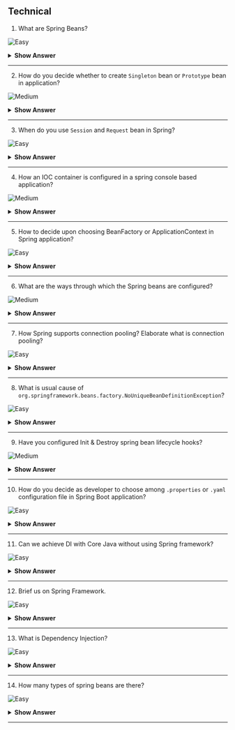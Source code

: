 ## Technical

1. What are Spring Beans?

![Easy](https://github.com/revaturelabs/interviewquestions/blob/dev/InterviewSpecificQuestions/ComplexityTags/simple%20(2).svg)

<details> <summary> <b> Show Answer </b> </summary>

<blockquote> 
    
- Core business component defined insider Spring applications is termed as `Bean`. 
- In simple terms `Bean` is an object that is instantiated, assembled, and managed by a Spring IoC container.
- Each technology has branded their core business components by certain nomenclature. For example, Business component in `JavaEE` applications are termed as `Servlet`, in `Web Services` they are named as `Resource` in `Struts` framework they are called `ActionForm` etc.
</blockquote> 

</details>

---
2. How do you decide whether to create `Singleton` bean or `Prototype` bean in application?

![Medium](https://github.com/revaturelabs/interviewquestions/blob/dev/InterviewSpecificQuestions/ComplexityTags/Medium%20(2).svg)

<details> <summary> <b> Show Answer </b> </summary>

<blockquote> 
    
- Though Spring IOC container has excellent support to manage the lifecycle of different types of beans,
Spring does not manage the complete lifecycle of a prototype bean.
- The IOC container instantiates, configures, decorates, and otherwise assembles a prototype object, hands it to the client and then has no further knowledge of that `Prototype` instance.
- For most of the simple to average applications `Singleton` bean are sufficient and serve the purpose at each layer e.g. DAO, Service, Controller etc.
- Developer need to take smart decisions & identify which beans must be singleton, else multiple client requests using singleton bean can modify the state of common objects wrongly.
- Some dependent objects need a bean that has private state so that they can conduct their processing separately from other objects that depend on the bean. In this case, singletons are clearly not suitable, and we consider prototypes.
- If you have a bean that has a lot of writable state, you may find that the cost of synchronization is greater than the cost of creating a new instance to handle each request from a dependent object that time you can use prototype bean.

</blockquote> 

</details>

---

3. When do you use `Session` and `Request` bean in Spring?

![Easy](https://github.com/revaturelabs/interviewquestions/blob/dev/InterviewSpecificQuestions/ComplexityTags/simple%20(2).svg)

<details> <summary> <b> Show Answer </b> </summary>

<blockquote> 

- Both beans are used mainly in Web Application.
- If the bean scope is `Request`, then on every request (from same user or different user) a new bean will be created.
- If the bean scope is `Session` then on every request same bean would be returned if requests are within the same user session also made from a client which is capable of maintaining the session (`curl` command can't maintain the user session unless pass cookie/session identifier header).
- `Session` beans are not destroyed until session timeout up or session destroyed.

</details>
    
</blockquote> 

---

4. How an IOC container is configured in a spring console based application?

![Medium](https://github.com/revaturelabs/interviewquestions/blob/dev/InterviewSpecificQuestions/ComplexityTags/Medium%20(2).svg)

<details> <summary> <b> Show Answer </b> </summary>

<blockquote> 

- Spring IOC container is primarily responsible for holding all business components termed as `Bean`.
- Few of these beans are added by spring framework and rest all are defined by developers.
- These beans can be configured using XML configuration file (usually named as `applicationContext.xml`) or using Java Configuration class (usually named as `AppConfig.java`).
- **`applicationContext.xml` sample** -
```xml
<?xml version="1.0" encoding="UTF-8"?>
<beans xmlns="http://www.springframework.org/schema/beans"
    xmlns:xsi="http://www.w3.org/2001/XMLSchema-instance"
    xsi:schemaLocation="http://www.springframework.org/schema/beans
     http://www.springframework.org/schema/beans/spring-beans-4.3.xsd">

    <bean id="intelProcessor" class="com.revature.model.Intel">
        <property name="modelName" value ="Intel i7"/>
        <property name="cacheMemory" value="64MB" />
        <property name="price" value="6700.00"/>
        <property name="numberOfCores" value="7 Cores" />
    </bean>
    <bean id="myLaptop" class="com.revature.model.Laptop" autowire="no">
        <property name="modelName" value="Lenovo Think PagEdge" />
        <property name="price" value="78900.00" />
        <property name="processor" ref="intelProcessor" />
    </bean>
    <bean id="yourLaptop" class="com.revature.model.Laptop" autowire="no">
        <constructor-arg value="Alienware"></constructor-arg>
        <constructor-arg value="98900.00"></constructor-arg>
        <constructor-arg ref="intelProcessor" ></constructor-arg>
    </bean>
</beans>
```
- **`AppConfig.java` sample** -

```java
package com.revature.config;
import org.springframework.context.annotation.Bean;
import org.springframework.context.annotation.Configuration;
import org.springframework.context.annotation.Description;
import org.springframework.context.annotation.Scope;
//Assume below model classes exist in the application
import com.revature.model.Intel;
import com.revature.model.Laptop;

@Configuration
public class AppConfig {
    @Bean(name = "i7")
    @Description("This bean is used to injection dependency inside Laptop class")
    public Intel getIntelProcessor() {
        return new Intel("Intel i7", "64MB", 6700.0, "7 Cores");
    }

    @Bean
    @Description("My Lenovo Laptop Bean")
    public Laptop myLaptop() {
        // This is JavaConfig Alternative for Setter Based Injection
        Laptop myLappy = new Laptop();
        myLappy.setModelName("Lenovo Think PagEdge");
        
        // In applciationContext.xml this value will be in double quotes unlike
        // java developers who want it without double quotes
        myLappy.setPrice(78900.00);
        myLappy.setProcessor(getIntelProcessor());
        return myLappy;
    }

    @Bean
    @Description("Your Mac Book Pro Laptop Bean")
    @Scope("singleton")
    public Laptop yourLaptop() {
        // This is JavConfig Alternative for Constructor Based Injection
        Laptop yourLappy = new Laptop("Mac Book Pro",149000.0, getIntelProcessor());
        return yourLappy;
    }

    /* --- Comparison ---
        @Configuration  //== applicationContext.xml
        class AppConfig
        @Bean   //== <bean>
        public Amd amd(){  // id=amd class="com.revature.model.Amd"
        Amd a= new Amd();
        a.setPrice();     // <property name="price" value="23232"/>
        ....
        ....
        return a;
        }
    */
}
```
- The Spring IOC container can be programmatically accessed using two interfaces namely: `BeanFactory` & `ApplicationContext`.
- It's always advisable to use ApplicationContext which is child interface of BeanFactory.
- There are multiple implementations available of ApplicationContext depending upon your bean configuration.
- For `applicationContext.xml` based bean configuration we use `ClassPathXmlApplicationContext` class.
```java
package com.revature.client;
import org.springframework.context.ApplicationContext;
import org.springframework.context.support.ClassPathXmlApplicationContext;
import com.revature.model.Laptop;
public class App {
    public static void main(String[] args) {
        Laptop lenovoLaptop, secondLaptop;
        ApplicationContext appContext = new ClassPathXmlApplicationContext("applicationContext.xml");
        lenovoLaptop = (Laptop) appContext.getBean("myLaptop");
        System.out.println(lenovoLaptop);
        secondLaptop = (Laptop) appContext.getBean("yourLaptop");
        System.out.println(secondLaptop);
        ((ClassPathXmlApplicationContext) appContext).close();
    }
}
```
- For `AppConfig.java` based bean configuration we use `AnnotationConfigApplicationContext` class.

```java
package com.revature.client;
import org.springframework.context.annotation.AnnotationConfigApplicationContext;
import com.revature.config.AppConfig;
//Assume below model classes exist in the application
import com.revature.model.Laptop;
import com.revature.model.Processor;
public class App {
    public static void main(String[] args) {
        AnnotationConfigApplicationContext  appContext = new AnnotationConfigApplicationContext(AppConfig.class);
        Laptop lenovoLaptop, secondLaptop;
        Processor intelProcessor;

        System.out.println("/////////////////////////////////");
        intelProcessor= (Processor) appContext.getBean("i7");
        System.out.println(intelProcessor);
        
        System.out.println("/////////////////////////////////");
        lenovoLaptop = (Laptop) appContext.getBean("myLaptop");
        System.out.println(lenovoLaptop);
        
        System.out.println("/////////////////////////////////");
        secondLaptop = (Laptop) appContext.getBean("yourLaptop");
        System.out.println(secondLaptop);
            
        appContext.close();
        
    }
}
```

</blockquote> 
    
</details>

---

5. How to decide upon choosing BeanFactory or ApplicationContext in Spring application?

![Easy](https://github.com/revaturelabs/interviewquestions/blob/dev/InterviewSpecificQuestions/ComplexityTags/simple%20(2).svg)

<details> <summary> <b> Show Answer </b> </summary>

<blockquote> 

- The Spring IOC container can be programmatically accessed using two interfaces namely: `BeanFactory` & `ApplicationContext`
- The BeanFactory is the root interface and the ApplicationContext extends the features of BeanFactory.
- BeanFactory loads beans on-demand (`Lazy Loading`), while ApplicationContext loads all beans at startup(`Eager Loading`). 
- BeanFactory is lightweight as compared to ApplicationContext.
- BeanFactory only supports two scopes — Singleton and Prototype, but ApplicationContext supports all types of bean scopes. 
- ApplicationContext enhances BeanFactory to provide several features that are suitable for enterprise applications.
- ApplicationContext provides messaging (`i18n` or internationalization) functionality, event publication functionality, annotation-based dependency injection, and easy integration with Spring AOP features.
- It's always advisable to use ApplicationContext.
- We should use BeanFactory only when memory consumption is critical.
    
</blockquote> 

</details>

---

6. What are the ways through which the Spring beans are configured?

![Medium](https://github.com/revaturelabs/interviewquestions/blob/dev/InterviewSpecificQuestions/ComplexityTags/Medium%20(2).svg)

<details> <summary> <b> Show Answer </b> </summary>
    
<blockquote> 

- There are broadly two ways in which Spring beans are configured in application-
    - Using XML configuration – We usually define xml file with standard name as `applicationContext.xml` inside `src/main/resources` folder of your maven project.
    ```xml
    <?xml version="1.0" encoding="UTF-8"?>
    <beans xmlns="http://www.springframework.org/schema/beans"
        xmlns:xsi="http://www.w3.org/2001/XMLSchema-instance"
        xsi:schemaLocation="http://www.springframework.org/schema/beans
        http://www.springframework.org/schema/beans/spring-beans-4.3.xsd">
        <bean id="intelProcessor" class="com.revature.model.Intel">
            <property name="modelName" value ="Intel i7"/>
            <property name="cacheMemory" value="64MB" />
            <property name="price" value="6700.00"/>
            <property name="numberOfCores" value="7 Cores" />
        </bean>
    </beans>
    ```
    - Using Annotation configuration - `@Bean`, `@Component`, `@Service`, `@Repository`, `@Controller`, `@RestController`
    ```java
    @Component("employeeDtoForReport")  // Bean id - employeeDtoForReport
    public class EmployeeDto{
    //.....
    }

    @RestController // Bean id - employeeRestController 
    public class EmployeeRestController {
    //.....
    }

    @Repository   //Bean id - DepartmentRepository 
    public interface DepartmentRepository extends JpaRepository<Department, Long> {
    //.....
    }

    @Service //Bean id - employeeServiceImpl
    public class EmployeeServiceImpl implements EmployeeService {
    //.....
    }

    @Controller
    public class PayrollController {
    //.....
    }
    
    @Configuration
    public class AppConfig {
        @Bean 
        public void beanName(){   
            //.....
        }
    }
    ```
</blockquote> 

</details>

---
7. How Spring supports connection pooling? Elaborate what is connection pooling?

![Easy](https://github.com/revaturelabs/interviewquestions/blob/dev/InterviewSpecificQuestions/ComplexityTags/simple%20(2).svg)

<details> <summary> <b> Show Answer </b> </summary>
    
<blockquote> 

- Database connections are expensive operation.
- A connection pool is like a collection of open connections. 
- If a connection is established or created it should be added to the connection pool.
- When a connection is released, it's returned back to the pool, so other clients can reuse it.
- While the connection is open it can be used again and again.
- Spring support connection pooling by supporting configuration of DataSource inside application.
- Spring provides `DriverManagerDataSource` for testing application during development phase.
- There are third party DB connection pooling providers like `Apache DBCP`, `Hikari CP` etc. which can also be configured in application.
- `DriverManagerDataSource` sample -

    ```xml
    <?xml version="1.0" encoding="UTF-8"?>
    <beans xmlns="http://www.springframework.org/schema/beans"
        xmlns:xsi="http://www.w3.org/2001/XMLSchema-instance" xmlns:context="http://www.springframework.org/schema/context"
        xsi:schemaLocation="http://www.springframework.org/schema/beans
        http://www.springframework.org/schema/beans/spring-beans-4.3.xsd
            http://www.springframework.org/schema/context
            http://www.springframework.org/schema/context/spring-context-4.3.xsd">

        <bean id="accountDao" class="com.revature.dao.AccountDaoImpl"
            autowire="no">
            <!-- Setter based IOC/DI -->
            <property name="jdbcTemplate" ref="jdbcTemplate" />
        </bean>
        <bean id="jdbcTemplate" class="org.springframework.jdbc.core.JdbcTemplate">
            <!-- Constructor based IOC/DI -->
            <constructor-arg ref="dataSource" />
        </bean>
        <bean id="dataSource"
            class="org.springframework.jdbc.datasource.DriverManagerDataSource">
            <property name="driverClassName" value="com.mysql.cj.jdbc.Driver" />
            <property name="url" value="jdbc:mysql://localhost/gd_hibernate"></property>
            <property name="username" value="root"></property>
            <property name="password" value="admin"></property>
        </bean>
    </beans>
    ```
- `Apache DBCP` maven dependency(ies)-

    ```xml
    <!-- Apache DBCP jar -->
        <dependency>
            <groupId>commons-dbcp</groupId>
            <artifactId>commons-dbcp</artifactId>
            <version>1.4</version>
        </dependency>
    ```
- `Apache DBCP` sample -

    ```xml
    <?xml version="1.0" encoding="UTF-8"?>
    <beans xmlns="http://www.springframework.org/schema/beans"
        xmlns:xsi="http://www.w3.org/2001/XMLSchema-instance" xmlns:p="http://www.springframework.org/schema/p"
        xmlns:context="http://www.springframework.org/schema/context"
        xsi:schemaLocation="http://www.springframework.org/schema/beans  
    http://www.springframework.org/schema/beans/spring-beans-3.0.xsd  
    http://www.springframework.org/schema/context  
    http://www.springframework.org/schema/context/spring-context-3.0.xsd">

        <context:component-scan base-package="com.revature" />
        <bean
            class="org.springframework.web.servlet.view.InternalResourceViewResolver">
            <property name="viewClass" value="org.springframework.web.servlet.view.JstlView"></property>
            <property name="prefix" value="/WEB-INF/jsp/"></property>
            <property name="suffix" value=".jsp"></property>
        </bean>
        <bean id="dao" class="com.revature.dao.EmpDao">
            <property name="template" ref="jt"></property>
        </bean>
        <bean id="jt" class="org.springframework.jdbc.core.JdbcTemplate">
            <property name="dataSource" ref="ds"></property>
        </bean>
        <bean id="ds" class="org.apache.commons.dbcp.BasicDataSource">
            <property name="driverClassName" value="com.mysql.cj.jdbc.Driver" />
            <property name="url" value="jdbc:mysql://localhost/gd_hibernate"></property>
            <property name="username" value="root"></property>
            <property name="password" value="admin"></property>
            <property name="initialSize" value="2" />
            <property name="maxActive" value="10" />
        </bean>
    </beans>  
    ```
</blockquote> 

</details>

---

8. What is usual cause of `org.springframework.beans.factory.NoUniqueBeanDefinitionException`?

![Easy](https://github.com/revaturelabs/interviewquestions/blob/dev/InterviewSpecificQuestions/ComplexityTags/simple%20(2).svg)

<details> <summary> <b> Show Answer </b> </summary>

<blockquote> 
    
- Exception thrown when a BeanFactory is asked for a bean instance for which multiple matching candidates have been found when only one matching bean was expected.
- To understand problem, consider below situation where we have three input interfaced namely `Keyboard`, `Mouse` and `Joystick` implementing `Usb` interface.
- The class `Counterstrike` has one dependency called `gameControl` of type `Usb`.
- The Spring container while injecting dependency gameControl has confusion, as there are three qualifying beans for desired match, hence we will get `NoUniqueBeanDefinitionException` exception.

    ```java
    @Component
    public class Keyboard implements Usb{
        //....
    }
    @Component
    public class Mouse implements Usb{
        //....
    }
    @Component
    public class Joystick implements Usb{
        //....
    }

    @Component
    public class Counterstrike {
        @Autowired
        private Usb gameControl;
        //....
    }
    ```
- The solution for the exception will be using `@Qualifier` annotation with exact matching bean name-
    ```java
    @Component
    public class Counterstrike {
        @Autowired
        @Qualifier("joystick")
        private Usb gameControl;
        //....
    }
    ```
</blockquote> 

</details>

---
9. Have you configured Init & Destroy spring bean lifecycle hooks? 

![Medium](https://github.com/revaturelabs/interviewquestions/blob/dev/InterviewSpecificQuestions/ComplexityTags/Medium%20(2).svg)

<details> <summary> <b> Show Answer </b> </summary>

<blockquote> 
    
- Spring provides several ways through which you can tap into the bean lifecycle. 
- For example, once a bean is instantiated, you might need to perform some initialization to get the bean into a usable state. 
- Similarly, you might need to clean up resources before a bean is removed from the container.
- These actions can be achieved by configuring Init and Destroy lifecycle hooks into Spring application.
- `@PostConstruct` Annotation:
    - Whenever we annotate a method in Spring Bean with `@PostConstruct` annotation, it gets executed after the spring bean is initialized. 
    - We can have only one method annotated with `@PostConstruct` annotation. 
- `@PreDestroy` Annotation: 
    - When we annotate a Spring Bean method with PreDestroy annotation, it gets called when the bean instance is getting removed from the context.
    - Note: if your spring bean scope is `Prototype` then it’s not completely managed by the spring container and the PreDestroy method won’t get called. 
- Both of the above annotation are part of Common Annotations API and it’s part of JDK module `javax.annotation-api`. 
- Let’s look at simple example below:
- `MailService.java` file-
```java
package com.revature;
import java.util.HashMap;
import java.util.Map;
import javax.annotation.PostConstruct;
import javax.annotation.PreDestroy;
import org.springframework.beans.factory.config.ConfigurableBeanFactory;
import org.springframework.context.annotation.Scope;
import org.springframework.stereotype.Component;

@Component
@Scope(scopeName = ConfigurableBeanFactory.SCOPE_SINGLETON)
public class MailService {
   private Map<String, String> map=null;
   public MailService() {
      map=new HashMap<>();
   }
   public void send(String mailTo){
      //Send mail code
      System.out.println("Inside send email method - "+mailTo);
   }
   @PostConstruct
   public void init() {
      map.put("host", "mail.gd.com");
      map.put("port", "25");
      map.put("from", "example@gd.com");
      System.out.println("Inside init method - "+map);
   }
   @PreDestroy
   public void destroy() {
      map.clear();
      System.out.println("Inside destroy method - "+map);
   }
}
```
- `MainApp.java` file-

```java
package com.revature.app;
import org.springframework.context.annotation.AnnotationConfigApplicationContext;
import com.revature.MailService;

public class MainApp {
   public static void main(String[] args) {
      AnnotationConfigApplicationContext context = 
            new AnnotationConfigApplicationContext(AppConfig.class);
      // Send mail 1
      MailService mailService1 = (MailService) context.getBean("mailService");
      mailService1.send("coupancodes@gd.com");
      // Send mail 2
      MailService mailService2 = context.getBean(MailService.class);
      mailService2.send("newletters@gd.com");
      context.close();
   }
}

```
</blockquote> 

</details>

---
10. How do you decide as developer to choose among `.properties` or `.yaml` configuration file in Spring Boot application? 

![Easy](https://github.com/revaturelabs/interviewquestions/blob/dev/InterviewSpecificQuestions/ComplexityTags/simple%20(2).svg)

<details> <summary> <b> Show Answer </b> </summary>

<blockquote> 
    
- In Spring Boot, we use an external configuration to define our properties.
- This allows us to use the same application code in different environments.
- We can use properties files, YAML files, environment variables and command-line arguments.
- `application.properties` file, which uses a key-value format:
    - Here each line is a single configuration, so we need to express hierarchical data by using the same prefixes for our keys. 
```
management.endpoint.health.group.custom.include=*
management.endpoint.health.group.custom.show-components=always
management.endpoint.health.group.custom.show-details=always
```
- `application.yml` file, which uses a key-value format:
    - YAML is a convenient format for specifying hierarchical configuration data. 
    - The below code is more readable than .properties file alternative, due to lack of repeated prefixes.
```yml
management:
  endpoints:
    web:
      base-path: /
  endpoint:
    health:
      show-details: ALWAYS
      probes:
        enabled: true
      group:
        readiness:
          include: db, diskSpace
```
</blockquote>

</details>

---
11. Can we achieve DI with Core Java without using Spring framework?

![Easy](https://github.com/revaturelabs/interviewquestions/blob/dev/InterviewSpecificQuestions/ComplexityTags/simple%20(2).svg)

<details> <summary> <b> Show Answer </b> </summary>

<blockquote> 
    
- Yes, Dependency Injection is a concept rather and then a framework. 
- When the application under question is small, we can always meet the needs by injecting dependencies manually, without using any framework like Spring.
- We can use Factory Design Pattern and create dependencies which will then be passed to required classes.
- Though such code cannot replace the DI framework like Spring which provide much more extensive set of features.
</blockquote> 

</details>

---

12. Brief us on Spring Framework.

![Easy](https://github.com/revaturelabs/interviewquestions/blob/dev/InterviewSpecificQuestions/ComplexityTags/simple%20(2).svg)

<details> <summary> <b> Show Answer </b> </summary>

<blockquote> 

The Spring Framework is a Java platform that provides comprehensive infrastructure support for developing Java applications. Spring handles the infrastructure so application developer can focus on your application.

</blockquote>

</details>

---

13. What is Dependency Injection? 

![Easy](https://github.com/revaturelabs/interviewquestions/blob/dev/InterviewSpecificQuestions/ComplexityTags/simple%20(2).svg)

<details> <summary> <b> Show Answer </b> </summary>

<blockquote> 

Dependency Injection (DI) is a design pattern that removes the dependency from the programming code so that it can be easy to manage and test the application. Dependency Injection makes our programming code loosely coupled.

</blockquote>

</details>

---

14. How many types of spring beans are there? 

![Easy](https://github.com/revaturelabs/interviewquestions/blob/dev/InterviewSpecificQuestions/ComplexityTags/simple%20(2).svg)

<details> <summary> <b> Show Answer </b> </summary>

<blockquote> 

There are 5 types of bean scope in Spring :-

1. **Singleton:-** It return a single bean instance per spring IOC Container.
2. **Prototype:-** It return a new bean instance each time when requested.
3. **Request:-** It return a single instance for every HTTP request call.
4. **Session:-** It returns a single instance for every HTTP request call.
5. **Global session:-** Global session scope is equal as session scope on portlet-based web applications.

</blockquote>

</details>

---
